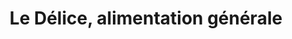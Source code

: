 ---
title: "Le Délice, alimentation générale"
url: /athis-mons/le-delice-alimentation-generale/
shop: Lebensmittel
---